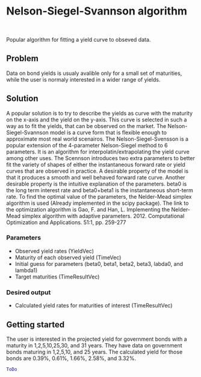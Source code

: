 # Nelson-Siegel-Svannson algorithm
</br>

Popular algorithm for fitting a yield curve to obseved data. 

## Problem
Data on bond yields is usualy avalible only for a small set of maturities, while the user is normaly interested in a wider range of yields. 
  
## Solution
A popular solution is to try to describe the yields as curve with the maturity on the x-axis and the yield on the y-axis. This curve is selected in such a way as to fit the yields, that can be observed on the market. The Nelson-Siegel-Svannson model is a curve form that is flexible enough to approximate most real world scenairos.
The Nelson-Siegel-Svensson is a popular extension of the 4-parameter Nelson-Siegel method to 6 parameters. It is an algorithm for interpolatin/extrapolating the yield curve among other uses. The Scennson introduces two extra parameters to better fit the variety of shapes of either the instantaneous forward rate or yield curves that are observed in practice. A desirable property of the model is that it produces a smooth and well behaved forward rate curve. Another desirable property is the intuitive explanation of the parameters. beta0 is the long term interest rate and beta0+beta1 is the instantaneous short-term rate. To find the optimal value of the parameters, the Nelder-Mead simplex algorithm is used (Already implemented in the scipy package). The link to the optimization algorithm is Gao, F. and Han, L. Implementing the Nelder-Mead simplex algorithm with adaptive parameters. 2012. Computational Optimization and Applications. 51:1, pp. 259-277

<FORMULA FOR NSS HERE>

### Parameters

   - Observed yield rates (YieldVec)
   - Maturity of each observed yield (TimeVec)
   - Initial guess for parameters (beta0, beta1, beta2, beta3, labda0, and lambda1) 
   - Target maturities (TimeResultVec)

### Desired output
   - Calculated yield rates for maturities of interest (TimeResultVec)

## Getting started
The user is interested in the projected yield for government bonds with a maturity in 1,2,5,10,25,30, and 31 years. They have data on government bonds maturing in 
1,2,5,10, and 25 years. The calculated yield for those bonds are 0.39%, 0.61%, 1.66%, 2.58%, and 3.32%. 

  ```matlab
ToDo
```
